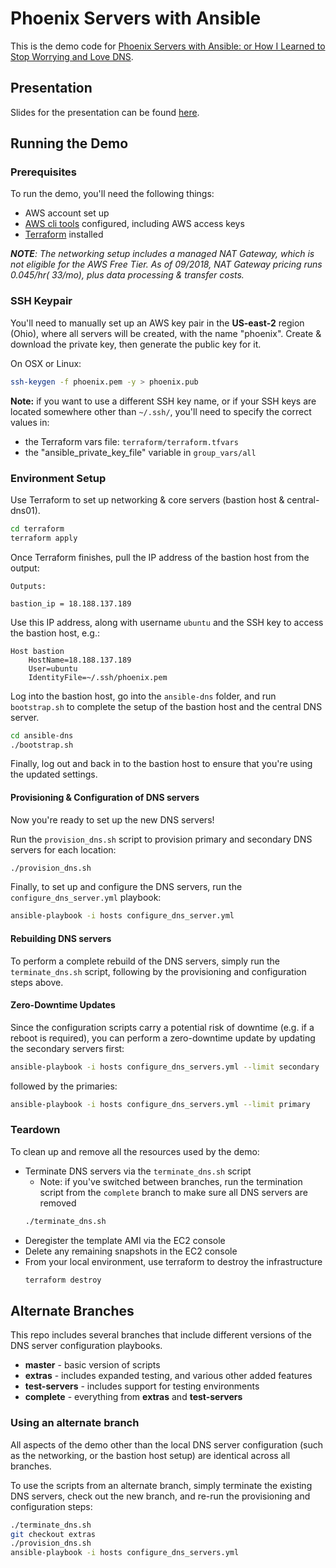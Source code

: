 Phoenix Servers with Ansible
============================

This is the demo code for [Phoenix Servers with Ansible: or How I Learned to Stop Worrying and Love
 DNS](https://docs.google.com/presentation/d/1qA5vXhKMeg2iOgg4lIYN6OTwpa46EzXhr70U1a05Z0g/edit?usp=sharing).

Presentation
----------------------

Slides for the presentation can be found 
[here](https://docs.google.com/presentation/d/1qA5vXhKMeg2iOgg4lIYN6OTwpa46EzXhr70U1a05Z0g/edit?usp=sharing).

Running the Demo
----------------------

### Prerequisites

To run the demo, you'll need the following things:
- AWS account set up
- [AWS cli tools](https://docs.aws.amazon.com/cli/latest/userguide/installing.html) configured, including AWS access keys
- [Terraform](https://www.terraform.io/intro/getting-started/install.html) installed

_**NOTE**: The networking setup includes a managed NAT Gateway, which is not eligible for the AWS Free Tier. 
As of 09/2018, NAT Gateway pricing runs $0.045/hr (~$33/mo), plus data processing & transfer costs._

### SSH Keypair

You'll need to manually set up an AWS key pair in the **US-east-2** region (Ohio), where all servers will be created, 
with the name "phoenix". Create & download the private key, then generate the public key for it.   

On OSX or Linux:

```bash
ssh-keygen -f phoenix.pem -y > phoenix.pub
``` 

**Note:** if you want to use a different SSH key name, or if your SSH keys are located somewhere other than `~/.ssh/`, 
you'll need to specify the correct values in:
- the Terraform vars file: `terraform/terraform.tfvars` 
- the "ansible_private_key_file" variable in `group_vars/all`

### Environment Setup

Use Terraform to set up networking & core servers (bastion host & central-dns01).
```bash
cd terraform
terraform apply
```

Once Terraform finishes, pull the IP address of the bastion host from the output:
```
Outputs:

bastion_ip = 18.188.137.189
```

Use this IP address, along with username `ubuntu` and the SSH key to access the bastion host, e.g.: 
```
Host bastion
    HostName=18.188.137.189
    User=ubuntu
    IdentityFile=~/.ssh/phoenix.pem
```

Log into the bastion host, go into the `ansible-dns` folder, and run `bootstrap.sh` to complete the setup of the 
bastion host and the central DNS server.
```bash
cd ansible-dns
./bootstrap.sh
``` 

Finally, log out and back in to the bastion host to ensure that you're using the updated settings.  

#### Provisioning & Configuration of DNS servers
 
Now you're ready to set up the new DNS servers!
 
Run the `provision_dns.sh` script to provision primary and secondary DNS servers for each location:
```bash
./provision_dns.sh
```

Finally, to set up and configure the DNS servers, run the `configure_dns_server.yml` playbook:

```bash
ansible-playbook -i hosts configure_dns_server.yml
```


#### Rebuilding DNS servers

To perform a complete rebuild of the DNS servers, simply run the `terminate_dns.sh` script, following by the 
provisioning and configuration steps above.

#### Zero-Downtime Updates

Since the configuration scripts carry a potential risk of downtime (e.g. if a reboot is required), you can 
perform a zero-downtime update by updating the secondary servers first: 

```bash
ansible-playbook -i hosts configure_dns_servers.yml --limit secondary
```

followed by the primaries:

```bash
ansible-playbook -i hosts configure_dns_servers.yml --limit primary
```

### Teardown

To clean up and remove all the resources used by the demo: 

- Terminate DNS servers via the `terminate_dns.sh` script
    - Note: if you've switched between branches, run the termination script from the `complete` branch to make 
    sure all DNS servers are removed
    ```bash
    ./terminate_dns.sh
    ```
- Deregister the template AMI via the EC2 console
- Delete any remaining snapshots in the EC2 console 
- From your local environment, use terraform to destroy the infrastructure
    ```bash
    terraform destroy
    ```

Alternate Branches
----------------------

This repo includes several branches that include different versions of the DNS server configuration playbooks.

- **master** - basic version of scripts
- **extras** - includes expanded testing, and various other added features
- **test-servers** - includes support for testing environments
- **complete** - everything from **extras** and **test-servers**

### Using an alternate branch

All aspects of the demo other than the local DNS server configuration (such as the networking, or the bastion host 
setup) are identical across all branches.

To use the scripts from an alternate branch, simply terminate the existing DNS servers, check out the new branch, 
and re-run the provisioning and configuration steps:

```bash
./terminate_dns.sh
git checkout extras
./provision_dns.sh
ansible-playbook -i hosts configure_dns_servers.yml
```


